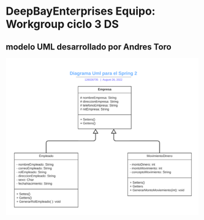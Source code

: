 # DeepBayEnterprises      Equipo: Workgroup ciclo 3 DS

## modelo UML desarrollado por Andres Toro


![logo_mtic](Spring2.png)
